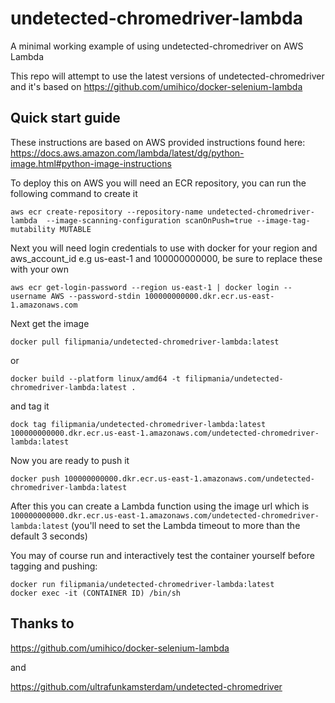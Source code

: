 # undetected-chromedriver-lambda
A minimal working example of using undetected-chromedriver on AWS Lambda

This repo will attempt to use the latest versions of undetected-chromedriver and it's based on https://github.com/umihico/docker-selenium-lambda
## Quick start guide
These instructions are based on AWS provided instructions found here: https://docs.aws.amazon.com/lambda/latest/dg/python-image.html#python-image-instructions

To deploy this on AWS you will need an ECR repository, you can run the following command to create it
```
aws ecr create-repository --repository-name undetected-chromedriver-lambda  --image-scanning-configuration scanOnPush=true --image-tag-mutability MUTABLE
```
Next you will need login credentials to use with docker for your region and aws_account_id e.g us-east-1 and 100000000000, be sure to replace these with your own
```
aws ecr get-login-password --region us-east-1 | docker login --username AWS --password-stdin 100000000000.dkr.ecr.us-east-1.amazonaws.com
```
Next get the image
```
docker pull filipmania/undetected-chromedriver-lambda:latest
```
or
```
docker build --platform linux/amd64 -t filipmania/undetected-chromedriver-lambda:latest .
```
and tag it
```
dock tag filipmania/undetected-chromedriver-lambda:latest 100000000000.dkr.ecr.us-east-1.amazonaws.com/undetected-chromedriver-lambda:latest
```
Now you are ready to push it
```
docker push 100000000000.dkr.ecr.us-east-1.amazonaws.com/undetected-chromedriver-lambda:latest
```
After this you can create a Lambda function using the image url which is `100000000000.dkr.ecr.us-east-1.amazonaws.com/undetected-chromedriver-lambda:latest` (you'll need to set the Lambda timeout to more than the default 3 seconds)

You may of course run and interactively test the container yourself before tagging and pushing:
```
docker run filipmania/undetected-chromedriver-lambda:latest
docker exec -it (CONTAINER ID) /bin/sh
```

## Thanks to

https://github.com/umihico/docker-selenium-lambda

and

https://github.com/ultrafunkamsterdam/undetected-chromedriver
